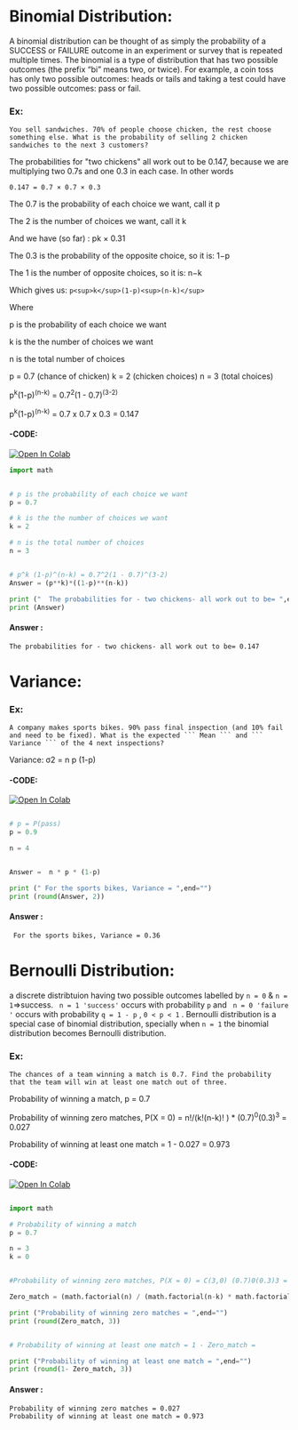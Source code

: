 
# Binomial Distribution:

A binomial distribution can be thought of as simply the probability of a SUCCESS or FAILURE outcome in an experiment or survey that is repeated multiple times. The binomial is a type of distribution that has two possible outcomes (the prefix “bi” means two, or twice). For example, a coin toss has only two possible outcomes: heads or tails and taking a test could have two possible outcomes: pass or fail. 

### Ex:

```
You sell sandwiches. 70% of people choose chicken, the rest choose something else. What is the probability of selling 2 chicken sandwiches to the next 3 customers?
```

The probabilities for "two chickens" all work out to be 0.147, because we are multiplying two 0.7s and one 0.3 in each case. In other words

``` 0.147 = 0.7 × 0.7 × 0.3 ```

The 0.7 is the probability of each choice we want, call it p

The 2 is the number of choices we want, call it k

And we have (so far) : pk × 0.31

The 0.3 is the probability of the opposite choice, so it is: 1−p

The 1 is the number of opposite choices, so it is: n−k

Which gives us: ``` p<sup>k</sup>(1-p)<sup>(n-k)</sup> ```

Where

p is the probability of each choice we want

k is the the number of choices we want

n is the total number of choices

p = 0.7 (chance of chicken)
k = 2 (chicken choices)
n = 3 (total choices)

p<sup>k</sup>(1-p)<sup>(n-k)</sup> = 0.7<sup>2</sup>(1 - 0.7)<sup>(3-2)</sup>

p<sup>k</sup>(1-p)<sup>(n-k)</sup>  = 0.7 x 0.7 x 0.3 = 0.147

#### -CODE:
[![Open In Colab](https://colab.research.google.com/assets/colab-badge.svg)](https://colab.research.google.com/drive/1DJd2KOTW-KooQS-_8xDHL7RJ7DS0ub2T?authuser=1#scrollTo=7WCI3T5eu9Qg&line=3&uniqifier=1)


``` python
import math


# p is the probability of each choice we want
p = 0.7

# k is the the number of choices we want
k = 2

# n is the total number of choices
n = 3


# p^k (1-p)^(n-k) = 0.7^2(1 - 0.7)^(3-2)
Answer = (p**k)*((1-p)**(n-k))

print ("  The probabilities for - two chickens- all work out to be= ",end="")
print (Answer)

``` 

#### Answer :
``` 
The probabilities for - two chickens- all work out to be= 0.147

``` 

# Variance:

### Ex:

```
A company makes sports bikes. 90% pass final inspection (and 10% fail and need to be fixed). What is the expected ``` Mean ``` and ``` Variance ``` of the 4 next inspections?
```
Variance: σ2 = n p (1-p)

#### -CODE:
[![Open In Colab](https://colab.research.google.com/assets/colab-badge.svg)](https://colab.research.google.com/drive/1DJd2KOTW-KooQS-_8xDHL7RJ7DS0ub2T?authuser=1#scrollTo=1Zdov-7f6Ygu&line=12&uniqifier=1)


``` python

# p = P(pass)
p = 0.9

n = 4


Answer =  n * p * (1-p)

print (" For the sports bikes, Variance = ",end="")
print (round(Answer, 2))

``` 

#### Answer :
``` 
 For the sports bikes, Variance = 0.36

``` 



# Bernoulli Distribution:


a discrete distribtuion having two possible outcomes labelled by ``` n = 0 ``` & ``` n = 1 ```=>success. ``` n = 1 'success'``` occurs with probability ``` p ``` and ``` n = 0 'failure '``` occurs with probability ``` q = 1 - p ``` , ``` 0 < p < 1 ``` . Bernoulli distribution is a special case of binomial distribution, specially when ``` n = 1 ``` the binomial distribution becomes Bernoulli distribution.

### Ex:

```
The chances of a team winning a match is 0.7. Find the probability that the team will win at least one match out of three.
```
Probability of winning a match, p = 0.7


Probability of winning zero matches, P(X = 0) = n!/(k!(n-k)! ) * (0.7)<sup>0</sup>(0.3)<sup>3</sup> = 0.027

Probability of winning at least one match = 1 - 0.027 = 0.973

#### -CODE:
[![Open In Colab](https://colab.research.google.com/assets/colab-badge.svg)](https://colab.research.google.com/drive/1DJd2KOTW-KooQS-_8xDHL7RJ7DS0ub2T?authuser=1#scrollTo=4TFuA_7Q9LpV&line=23&uniqifier=1)


``` python

import math

# Probability of winning a match
p = 0.7

n = 3
k = 0


#Probability of winning zero matches, P(X = 0) = C(3,0) (0.7)0(0.3)3 = 0.027

Zero_match = (math.factorial(n) / (math.factorial(n-k) * math.factorial(k))) * ((p**k)*((1-p)**(n-k)))

print ("Probability of winning zero matches = ",end="")
print (round(Zero_match, 3))


# Probability of winning at least one match = 1 - Zero_match = 

print ("Probability of winning at least one match = ",end="")
print (round(1- Zero_match, 3))

``` 

#### Answer :
``` 
Probability of winning zero matches = 0.027
Probability of winning at least one match = 0.973

``` 
